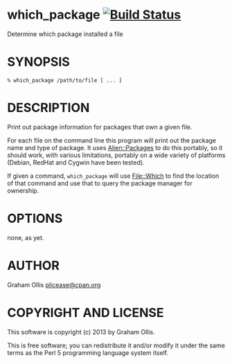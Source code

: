 # which\_package [![Build Status](https://secure.travis-ci.org/plicease/App-which_package.png)](http://travis-ci.org/plicease/App-which_package)

Determine which package installed a file

# SYNOPSIS

    % which_package /path/to/file [ ... ]

# DESCRIPTION

Print out package information for packages that own a given file.

For each file on the command line this program will print out the
package name and type of package.  It uses [Alien::Packages](https://metacpan.org/pod/Alien::Packages) to
do this portably, so it should work, with various limitations, 
portably on a wide variety of platforms (Debian, RedHat and Cygwin
have been tested).

If given a command, `which_package` will use [File::Which](https://metacpan.org/pod/File::Which) to
find the location of that command and use that to query the package
manager for ownership.

# OPTIONS

none, as yet.

# AUTHOR

Graham Ollis <plicease@cpan.org>

# COPYRIGHT AND LICENSE

This software is copyright (c) 2013 by Graham Ollis.

This is free software; you can redistribute it and/or modify it under
the same terms as the Perl 5 programming language system itself.

